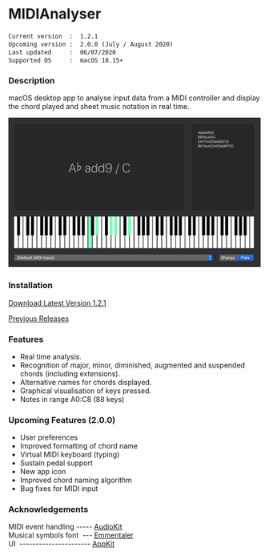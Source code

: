 # MIDIAnalyser
``` 
Current version  :  1.2.1
Upcoming version :  2.0.0 (July / August 2020)
Last updated     :  06/07/2020
Supported OS     :  macOS 10.15+
```

### Description
macOS desktop app to analyse input data from a MIDI controller and display the chord played and sheet music notation in real time.

<img src="./Info/MIDIAnalyser%201.2.0.png" width="800" class="center">


### Installation
[Download Latest Version 1.2.1](https://github.com/t-bre/MIDIAnalyser/releases/download/1.2.1/MIDIAnalyser.app.zip)

[Previous Releases](https://github.com/t-bre/MIDIAnalyser/releases)  

### Features
* Real time analysis.
* Recognition of major, minor, diminished, augmented and suspended chords (including extensions).
* Alternative names for chords displayed.
* Graphical visualisation of keys pressed.
* Notes in range A0:C8 (88 keys)

### Upcoming Features (2.0.0)
* User preferences
* Improved formatting of chord name
* Virtual MIDI keyboard (typing)
* Sustain pedal support
* New app icon
* Improved chord naming algorithm
* Bug fixes for MIDI input

### Acknowledgements
MIDI event handling ----- [AudioKit](https://github.com/AudioKit/AudioKit)  
Musical symbols font &nbsp;--- [Emmentaler](http://lilypond.org/doc/v2.19/Documentation/notation/the-emmentaler-font)  
UI &nbsp;---------------------- [AppKit](https://developer.apple.com/documentation/appkit)
